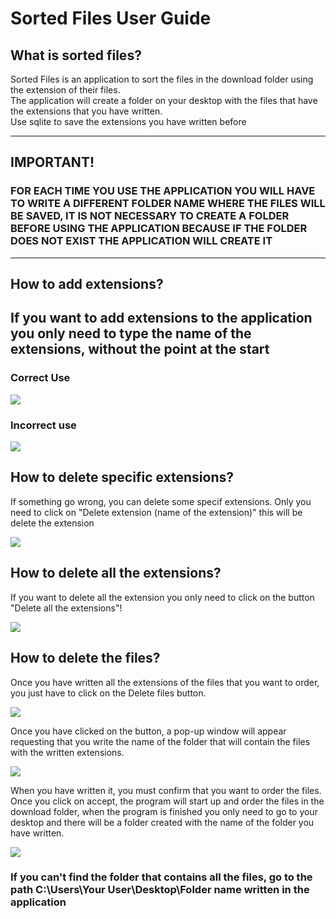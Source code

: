 <h1>Sorted Files User Guide </h1>
<section>
  <h2>What is sorted files?</h2>
  <p>Sorted Files is an application to sort the files in the download folder using the extension of their files. <br/>
    The application will create a folder on your desktop with the files that have the extensions that you have written. <br/>
    Use sqlite to save the extensions you have written before </p>
    <hr />
    <h2>IMPORTANT! <br /> </h2>
    <h3>FOR EACH TIME YOU USE THE APPLICATION YOU WILL HAVE TO WRITE A DIFFERENT FOLDER NAME WHERE THE FILES WILL BE SAVED, IT IS NOT NECESSARY TO CREATE A FOLDER BEFORE         USING THE APPLICATION BECAUSE IF THE FOLDER DOES NOT EXIST THE APPLICATION WILL CREATE IT </h3>
    <hr />
</section>
<section>
<h2> How to add extensions? <h2/>
  <p>If you want to add extensions to the application you only need to type the name of the extensions, without the point at the start</p>
  <h3>Correct Use</h3>
  <img src="https://user-images.githubusercontent.com/114060853/210165963-2fb95d96-a2aa-4b4d-9dc5-c9bacc07ef3d.PNG" />

  <h3>Incorrect use</h3>
  <img src="https://user-images.githubusercontent.com/114060853/210166017-374ebbe4-14a3-480b-b412-bce1162c3ca4.PNG" />
</section>
 <section>
   <h2>How to delete specific extensions?</h2>
   <p>If something go wrong, you can delete some specif extensions. Only you need to click on "Delete extension (name of the extension)" this will be delete the extension </p>
     <img src="https://user-images.githubusercontent.com/114060853/210166232-9867c7ed-58fa-4452-9cf2-65c85b53984d.PNG" />
   <h2>How to delete all the extensions?</h2>
   <p>If you want to delete all the extension you only need to click on the button "Delete all the extensions"!</p>
   <img src="https://user-images.githubusercontent.com/114060853/210166348-463ca6a6-784a-434b-9c07-060c0fa3b475.PNG"/>
 </section>
<section>
  <h2>How to delete the files?</h2>
  <p>Once you have written all the extensions of the files that you want to order, you just have to click on the Delete files button.</p>
  <img src="https://user-images.githubusercontent.com/114060853/210166472-9d21c30c-2ce9-4c24-855f-74d573c9289e.PNG"/>
  <p>Once you have clicked on the button, a pop-up window will appear requesting that you write the name of the folder that will contain the files with the written extensions.</p>
  <img src="https://user-images.githubusercontent.com/114060853/210166503-652b6d07-62a4-41e7-aa6b-8177d59ab18f.PNG"/>
  <p>When you have written it, you must confirm that you want to order the files.
Once you click on accept, the program will start up and order the files in the download folder, when the program is finished you only need to go to your desktop and there will be a folder created with the name of the folder you have written.</p>
  <img src="https://user-images.githubusercontent.com/114060853/210166739-29c7eb26-6c3e-44f0-834d-2f6d97666b17.PNG"/>
  <h3>If you can't find the folder that contains all the files, go to the path C:\Users\Your User\Desktop\Folder name written in the application</h3>
</section>
